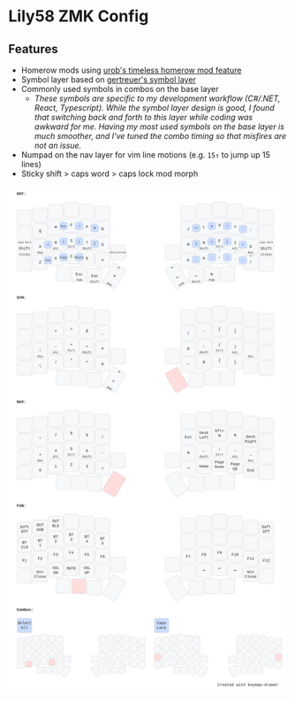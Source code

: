 # Lily58 ZMK Config
## Features
- Homerow mods using [urob's timeless homerow mod feature](https://github.com/urob/zmk-config?tab=readme-ov-file#timeless-homerow-mods)
- Symbol layer based on [gertreuer's symbol layer](https://github.com/getreuer/qmk-keymap?tab=readme-ov-file#my-keymap)
- Commonly used symbols in combos on the base layer
  - _These symbols are specific to my development workflow (C#/.NET, React, Typescript). While the symbol layer design is good, I found that switching back and forth to this layer while coding was awkward for me. Having my most used symbols on the base layer is much smoother, and I've tuned the combo timing so that misfires are not an issue._
- Numpad on the nav layer for vim line motions (e.g. `15↑` to jump up 15 lines)
- Sticky shift > caps word > caps lock mod morph

![Keymap Representation](./keymap-drawer/lily58.svg?raw=true "Keymap Representation")

